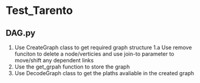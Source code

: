 # Test_Tarento

## DAG.py ##
1. Use CreateGraph class to get required graph structure
1.a Use remove funciton to delete a node/verticies and use join-to parameter to move/shift any dependent links
2. Use the get_grpah function to store the graph
3. Use DecodeGraph class to get the plaths avaliable in the created graph

